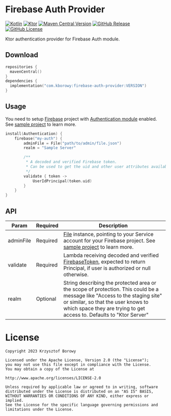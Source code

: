 # Firebase Auth Provider

[![Kotlin](https://img.shields.io/badge/kotlin-2.2.0-blue.svg?logo=kotlin)](http://kotlinlang.org)
[![Ktor](https://img.shields.io/badge/ktor-3.2.2-blue.svg?logo=ktor)](https://ktor.io/)
[![Maven Central Version](https://img.shields.io/maven-central/v/com.kborowy/firebase-auth-provider?logo=apachemaven&link=https%3A%2F%2Fcentral.sonatype.com%2Fartifact%2Fcom.kborowy%2Ffirebase-auth-provider)](https://central.sonatype.com/artifact/com.kborowy/firebase-auth-provider)
[![GitHub Release](https://img.shields.io/github/v/release/krizzu/firebase-auth-provider?display_name=release&logo=github)](https://github.com/krizzu/firebase-auth-provider/releases)
[![GitHub License](https://img.shields.io/badge/license-Apache%20License%202.0-blue.svg?style=flat)](http://www.apache.org/licenses/LICENSE-2.0)


Ktor authentication provider for Firebase Auth module.


## Download

```kotlin
repositories {
  mavenCentral()
}
dependencies {
  implementation("com.kborowy:firebase-auth-provider:VERSION")
}
```

## Usage

You need to setup [Firebase](https://firebase.google.com/) project
with [Authentication module](https://firebase.google.com/products/auth) enabled. See [sample project](./sample/README.md) to learn more.

```kotlin
install(Authentication) {
    firebase("my-auth") {
        adminFile = File("path/to/admin/file.json")
        realm = "Sample Server"

        /**
         * A decoded and verified Firebase token.
         * Can be used to get the uid and other user attributes available in the token.
         */
        validate { token ->
            UserIdPrincipal(token.uid)
        }
    }
}
```

## API

| **Param** | **Required** | **Description**                                                                                                                                                                                                                          |
|-----------|--------------|------------------------------------------------------------------------------------------------------------------------------------------------------------------------------------------------------------------------------------------|
| adminFile | Required | [File](https://docs.oracle.com/javase/8/docs/api/java/io/File.html) instance, pointing to your Service account for your Firebase project. See [sample project](./sample/README.md) to learn more.                                        |
| validate  | Required | Lambda receiving decoded and verified [FirebaseToken](https://firebase.google.com/docs/reference/admin/java/reference/com/google/firebase/auth/FirebaseToken), expected to return Principal, if user is authorized or null otherwise.    |
| realm     | Optional | String describing the protected area or the scope of protection. This could be a message like "Access to the staging site" or similar, so that the user knows to which space they are trying to get access to. Defaults to "Ktor Server" |

# License

    Copyright 2023 Krzysztof Borowy
    
    Licensed under the Apache License, Version 2.0 (the "License");
    you may not use this file except in compliance with the License.
    You may obtain a copy of the License at
    
    http://www.apache.org/licenses/LICENSE-2.0
    
    Unless required by applicable law or agreed to in writing, software
    distributed under the License is distributed on an "AS IS" BASIS,
    WITHOUT WARRANTIES OR CONDITIONS OF ANY KIND, either express or implied.
    See the License for the specific language governing permissions and
    limitations under the License.
